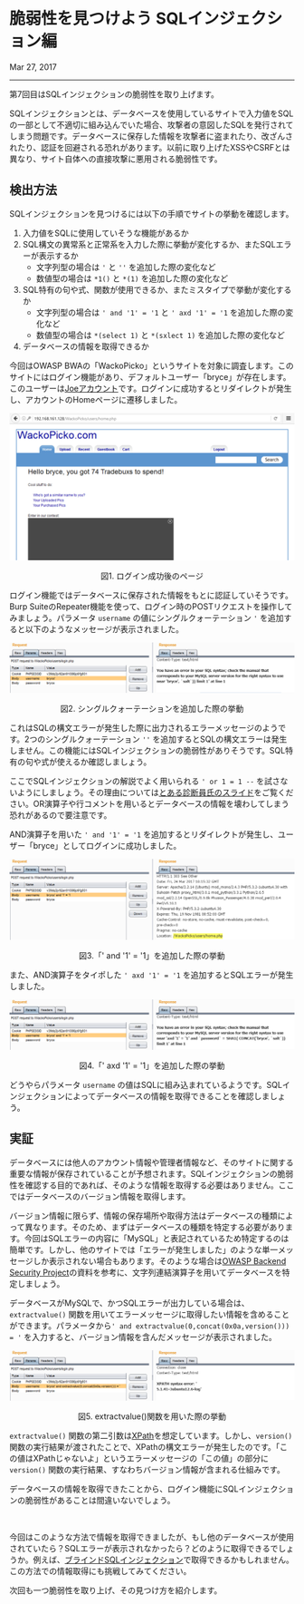 # 脆弱性を見つけよう SQLインジェクション編

<p class="modest" align="left">Mar 27, 2017</p>

---

第7回目はSQLインジェクションの脆弱性を取り上げます。

SQLインジェクションとは、データベースを使用しているサイトで入力値をSQLの一部として不適切に組み込んでいた場合、攻撃者の意図したSQLを発行されてしまう問題です。データベースに保存した情報を攻撃者に盗まれたり、改ざんされたり、認証を回避される恐れがあります。以前に取り上げたXSSやCSRFとは異なり、サイト自体への直接攻撃に悪用される脆弱性です。

## 検出方法

SQLインジェクションを見つけるには以下の手順でサイトの挙動を確認します。

1. 入力値をSQLに使用していそうな機能があるか
2. SQL構文の異常系と正常系を入力した際に挙動が変化するか、またSQLエラーが表示するか
   * 文字列型の場合は `'` と `''` を追加した際の変化など
   * 数値型の場合は `*1()` と `*(1)` を追加した際の変化など
3. SQL特有の句や式、関数が使用できるか、またミスタイプで挙動が変化するか
   * 文字列型の場合は `' and '1' = '1` と `' axd '1' = '1` を追加した際の変化など
   * 数値型の場合は `*(select 1)` と `*(sxlect 1)` を追加した際の変化など
4. データベースの情報を取得できるか

今回はOWASP BWAの「WackoPicko」というサイトを対象に調査します。このサイトにはログイン機能があり、デフォルトユーザー「bryce」が存在します。このユーザーは[Joeアカウント](https://web.archive.org/web/20170318231444/http://securityblog.jp/words/joe_account.html)です。ログインに成功するとリダイレクトが発生し、アカウントのHomeページに遷移しました。

<p align="center"><img src="/assets/2017/intro_to_ethical_hacker_7/e7_figure1.png" alt="figure1"></p>
<p class="modest" align="center">図1. ログイン成功後のページ</p>

ログイン機能ではデータベースに保存された情報をもとに認証していそうです。Burp SuiteのRepeater機能を使って、ログイン時のPOSTリクエストを操作してみましょう。パラメータ `username` の値にシングルクォーテーション `'` を追加すると以下のようなメッセージが表示されました。

<p align="center"><img src="/assets/2017/intro_to_ethical_hacker_7/e7_figure2.png" alt="figure2"></p>
<p class="modest" align="center">図2. シングルクォーテーションを追加した際の挙動</p>

これはSQLの構文エラーが発生した際に出力されるエラーメッセージのようです。2つのシングルクォーテーション `''` を追加するとSQLの構文エラーは発生しません。この機能にはSQLインジェクションの脆弱性がありそうです。SQL特有の句や式が使えるか確認しましょう。

ここでSQLインジェクションの解説でよく用いられる `' or 1 = 1 --` を試さないようにしましょう。その理由については[とある診断員氏のスライド](https://www.slideshare.net/zaki4649/sql-35102177/33)をご覧ください。OR演算子や行コメントを用いるとデータベースの情報を壊わしてしまう恐れがあるので要注意です。

AND演算子を用いた `' and '1' = '1` を追加するとリダイレクトが発生し、ユーザー「bryce」としてログインに成功しました。

<p align="center"><img src="/assets/2017/intro_to_ethical_hacker_7/e7_figure3.png" alt="figure3"></p>
<p class="modest" align="center">図3.「' and '1' = '1」を追加した際の挙動</p>

また、AND演算子をタイポした `' axd '1' = '1` を追加するとSQLエラーが発生しました。

<p align="center"><img src="/assets/2017/intro_to_ethical_hacker_7/e7_figure4.png" alt="figure4"></p>
<p class="modest" align="center">図4.「' axd '1' = '1」を追加した際の挙動</p>

どうやらパラメータ `username` の値はSQLに組み込まれているようです。SQLインジェクションによってデータベースの情報を取得できることを確認しましょう。

## 実証

データベースには他人のアカウント情報や管理者情報など、そのサイトに関する重要な情報が保存されていることが予想されます。SQLインジェクションの脆弱性を確認する目的であれば、そのような情報を取得する必要はありません。ここではデータベースのバージョン情報を取得します。

バージョン情報に限らず、情報の保存場所や取得方法はデータベースの種類によって異なります。そのため、まずはデータベースの種類を特定する必要があります。今回はSQLエラーの内容に「MySQL」と表記されているため特定するのは簡単です。しかし、他のサイトでは「エラーが発生しました」のような単一メッセージしか表示されない場合もあります。そのような場合は[OWASP Backend Security Project](https://web.archive.org/web/20160915095249/https://www.owasp.org/index.php/OWASP_Backend_Security_Project_DBMS_Fingerprint#Fingerprinting_with_string_concatenation)の資料を参考に、文字列連結演算子を用いてデータベースを特定しましょう。

データベースがMySQLで、かつSQLエラーが出力している場合は、`extractvalue()` 関数を用いてエラーメッセージに取得したい情報を含めることができます。パラメータから`' and extractvalue(0,concat(0x0a,version())) = '` を入力すると、バージョン情報を含んだメッセージが表示されました。

<p align="center"><img src="/assets/2017/intro_to_ethical_hacker_7/e7_figure5.png" alt="figure5"></p>
<p class="modest" align="center">図5. extractvalue()関数を用いた際の挙動</p>

`extractvalue()` 関数の第二引数は[XPath](https://ja.wikipedia.org/wiki/XML_Path_Language)を想定しています。しかし、`version()` 関数の実行結果が渡されたことで、XPathの構文エラーが発生したのです。「この値はXPathじゃないよ」というエラーメッセージの「この値」の部分に `version()` 関数の実行結果、すなわちバージョン情報が含まれる仕組みです。

データベースの情報を取得できたことから、ログイン機能にSQLインジェクションの脆弱性があることは間違いないでしょう。

<br>

今回はこのような方法で情報を取得できましたが、もし他のデータベースが使用されていたら？SQLエラーが表示されなかったら？どのように取得できるでしょうか。例えば、[ブラインドSQLインジェクション](https://web.archive.org/web/20161109173408/https://www.owasp.org/index.php/Blind_SQL_Injection)で取得できるかもしれません。この方法での情報取得にも挑戦してみてください。

次回も一つ脆弱性を取り上げ、その見つけ方を紹介します。
